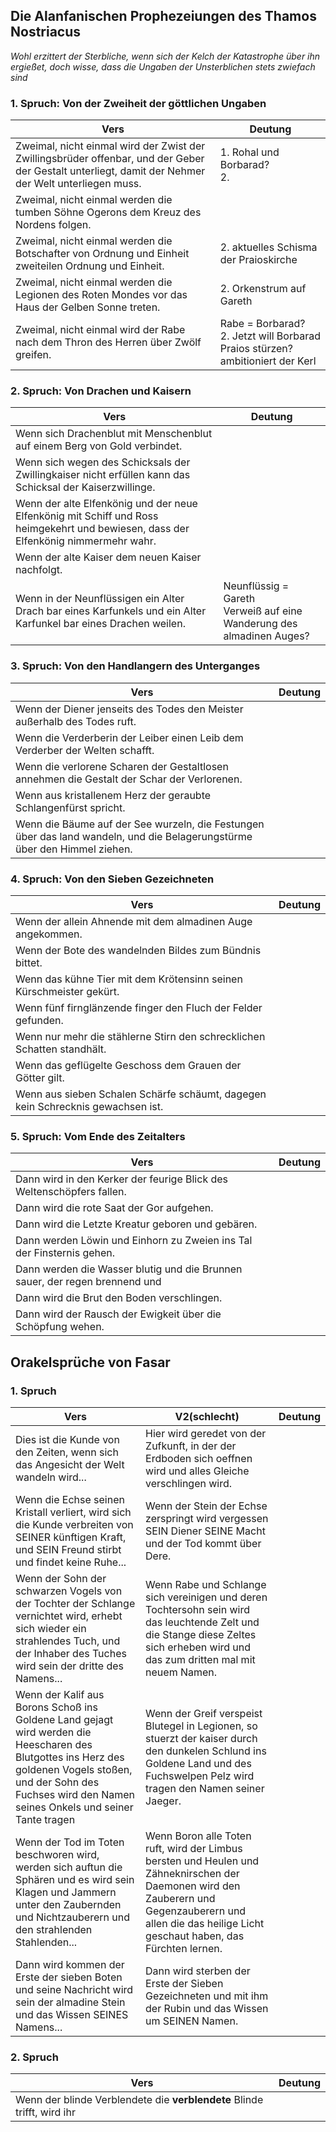 ## Die Alanfanischen Prophezeiungen des Thamos Nostriacus

*Wohl erzittert der Sterbliche, wenn sich der Kelch der Katastrophe über ihn ergießet, doch wisse, dass die Ungaben der Unsterblichen stets zwiefach sind*

### 1. Spruch: Von der Zweiheit der göttlichen Ungaben
| Vers                                                                                                                                                 | Deutung                                                                          |
| ---------------------------------------------------------------------------------------------------------------------------------------------------- | -------------------------------------------------------------------------------- |
| Zweimal, nicht einmal wird der Zwist der Zwillingsbrüder offenbar, und der Geber der Gestalt unterliegt, damit der Nehmer der Welt unterliegen muss. | 1. Rohal und Borbarad?<br>2.                                                     |
| Zweimal, nicht einmal werden die tumben Söhne Ogerons dem Kreuz des Nordens folgen.                                                                  |                                                                                  |
| Zweimal, nicht einmal werden die Botschafter von Ordnung und Einheit zweiteilen Ordnung und Einheit.                                                 | 2. aktuelles Schisma der Praioskirche                                            |
| Zweimal, nicht einmal werden die Legionen des Roten Mondes vor das Haus der Gelben Sonne treten.                                                     | 2. Orkenstrum auf Gareth                                                         |
| Zweimal, nicht einmal wird der Rabe nach dem Thron des Herren über Zwölf greifen.                                                                    | Rabe = Borbarad?<br>2. Jetzt will Borbarad Praios stürzen? ambitioniert der Kerl |

### 2. Spruch: Von Drachen und Kaisern 
| Vers                                                                                                                                | Deutung                                                                 |
| ----------------------------------------------------------------------------------------------------------------------------------- | ----------------------------------------------------------------------- |
| Wenn sich Drachenblut mit Menschenblut auf einem Berg von Gold verbindet.                                                           |                                                                         |
| Wenn sich wegen des Schicksals der Zwillingkaiser nicht erfüllen kann das Schicksal der Kaiserzwillinge.                            |                                                                         |
| Wenn der alte Elfenkönig und der neue Elfenkönig mit Schiff und Ross heimgekehrt und bewiesen, dass der Elfenkönig nimmermehr wahr. |                                                                         |
| Wenn der alte Kaiser dem neuen Kaiser nachfolgt.                                                                                    |                                                                         |
| Wenn in der Neunflüssigen ein Alter Drach bar eines Karfunkels und ein Alter Karfunkel bar eines Drachen weilen.                    | Neunflüssig = Gareth<br>Verweiß auf eine Wanderung des almadinen Auges? |

### 3. Spruch: Von den Handlangern des Unterganges 
|Vers|Deutung|
|---|---|
|Wenn der Diener jenseits des Todes den Meister außerhalb des Todes ruft. ||
|Wenn die Verderberin der Leiber einen Leib dem Verderber der Welten schafft. ||
|Wenn die verlorene Scharen der Gestaltlosen annehmen die Gestalt der Schar der Verlorenen. ||
|Wenn aus kristallenem Herz der geraubte Schlangenfürst spricht. ||
|Wenn die Bäume auf der See wurzeln, die Festungen über das land wandeln, und die Belagerungstürme über den Himmel ziehen.||

### 4. Spruch: Von den Sieben Gezeichneten 
| Vers                                                                       | Deutung |
| -------------------------------------------------------------------------- | ------- |
| Wenn der allein Ahnende mit dem almadinen Auge angekommen.                 |         |
| Wenn der Bote des wandelnden Bildes zum Bündnis bittet.                    |         |
| Wenn das kühne Tier mit dem Krötensinn seinen Kürschmeister gekürt.        |         |
| Wenn fünf firnglänzende finger den Fluch der Felder gefunden.              |         |
| Wenn nur mehr die stählerne Stirn den schrecklichen Schatten standhält.    |         |
| Wenn das geflügelte Geschoss dem Grauen der Götter gilt.                   |         |
| Wenn aus sieben Schalen Schärfe schäumt, dagegen kein Schrecknis gewachsen ist. |    |

### 5. Spruch: Vom Ende des Zeitalters 
|Vers|Deutung|
|---|---|
|Dann wird in den Kerker der feurige Blick des Weltenschöpfers fallen. ||
|Dann wird die rote Saat der Gor aufgehen. ||
|Dann wird die Letzte Kreatur geboren und gebären. ||
|Dann werden Löwin und Einhorn zu Zweien ins Tal der Finsternis gehen. ||
|Dann werden die Wasser blutig und die Brunnen sauer, der regen brennend und|| das Land schimmelig. 
|Dann wird die Brut den Boden verschlingen.||
|Dann wird der Rausch der Ewigkeit über die Schöpfung wehen.||

## Orakelsprüche von Fasar
### 1. Spruch
| Vers                                                                                                                                                                                                                 | V2(schlecht)                                                                                                                                                                                              | Deutung |
| -------------------------------------------------------------------------------------------------------------------------------------------------------------------------------------------------------------------- | --------------------------------------------------------------------------------------------------------------------------------------------------------------------------------------------------------- | ------- |
| Dies ist die Kunde von den Zeiten, wenn sich das Angesicht der Welt wandeln wird...                                                                                                                                  | Hier wird geredet von der Zufkunft, in der der Erdboden sich oeffnen wird und alles Gleiche verschlingen wird.                                                                                            |         |
| Wenn die Echse seinen Kristall verliert, wird sich die Kunde verbreiten von SEINER künftigen Kraft, und SEIN Freund stirbt und findet keine Ruhe...                                                                  | Wenn der Stein der Echse zerspringt wird vergessen SEIN Diener SEINE Macht und der Tod kommt über Dere.                                                                                                   |         |
| Wenn der Sohn der schwarzen Vogels von der Tochter der Schlange vernichtet wird, erhebt sich wieder ein strahlendes Tuch, und der Inhaber des Tuches wird sein der dritte des Namens...                              | Wenn Rabe und Schlange sich vereinigen und deren Tochtersohn sein wird das leuchtende Zelt und die Stange diese Zeltes sich erheben wird und das zum dritten mal mit neuem Namen.                         |         |
| Wenn der Kalif aus Borons Schoß ins Goldene Land gejagt wird werden die Heescharen des Blutgottes ins Herz des goldenen Vogels stoßen, und der Sohn des Fuchses wird den Namen seines Onkels und seiner Tante tragen | Wenn der Greif verspeist Blutegel in Legionen, so stuerzt der kaiser durch den dunkelen Schlund ins Goldene Land und des Fuchswelpen Pelz wird tragen den Namen seiner Jaeger.                            |         |
| Wenn der Tod im Toten beschworen wird, werden sich auftun die Sphären und es wird sein Klagen und Jammern unter den Zaubernden und Nichtzauberern und den strahlenden Stahlenden...                                  | Wenn Boron alle Toten ruft, wird der Limbus bersten und Heulen und Zähneknirschen der Daemonen wird den Zauberern und Gegenzauberern und allen die das heilige Licht geschaut haben, das Fürchten lernen. |         |
| Dann wird kommen der Erste der sieben Boten und seine Nachricht wird sein der almadine Stein und das Wissen SEINES Namens...                                                                                         | Dann wird sterben der Erste der Sieben Gezeichneten und mit ihm der Rubin und das Wissen um SEINEN Namen.                                                                                                 |         |

### 2. Spruch
|Vers|Deutung|
|---|---|
|Wenn der blinde Verblendete die **verblendete** Blinde trifft, wird ihr||